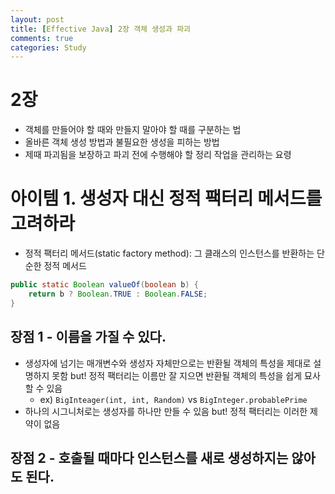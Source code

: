 ```yaml
---
layout: post
title: [Effective Java] 2장 객체 생성과 파괴
comments: true
categories: Study
---
```

# 2장
- 객체를 만들어야 할 때와 만들지 말아야 할 때를 구분하는 법
- 올바른 객체 생성 방법과 불필요한 생성을 피하는 방법
- 제때 파괴됨을 보장하고 파괴 전에 수행해야 할 정리 작업을 관리하는 요령

# 아이템 1. 생성자 대신 정적 팩터리 메서드를 고려하라
- 정적 팩터리 메서드(static factory method): 그 클래스의 인스턴스를 반환하는 단순한 정적 메서드
```java
public static Boolean valueOf(boolean b) {
    return b ? Boolean.TRUE : Boolean.FALSE;
}
```
  
## 장점 1 - 이름을 가질 수 있다.
- 생성자에 넘기는 매개변수와 생성자 자체만으로는 반환될 객체의 특성을 제대로 설명하지 못함 but! 정적 팩터리는 이름만 잘 지으면 반환될 객체의 특성을 쉽게 묘사할 수 있음
    - ex) `BigInteager(int, int, Random)` vs `BigInteger.probablePrime`
- 하나의 시그니처로는 생성자를 하나만 만들 수 있음 but! 정적 팩터리는 이러한 제약이 없음

## 장점 2 - 호출될 때마다 인스턴스를 새로 생성하지는 않아도 된다.